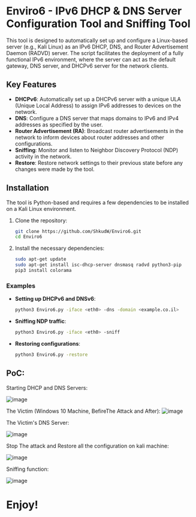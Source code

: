 # Enviro6 -  IPv6 DHCP & DNS Server Configuration Tool and Sniffing Tool


This tool is designed to automatically set up and configure a Linux-based server (e.g., Kali Linux) as an IPv6 DHCP, DNS, and Router Advertisement Daemon (RADVD) server. The script facilitates the deployment of a fully functional IPv6 environment, where the server can act as the default gateway, DNS server, and DHCPv6 server for the network clients.

## Key Features

- **DHCPv6**: Automatically set up a DHCPv6 server with a unique ULA (Unique Local Address) to assign IPv6 addresses to devices on the network.
- **DNS**: Configure a DNS server that maps domains to IPv6 and IPv4 addresses as specified by the user.
- **Router Advertisement (RA)**: Broadcast router advertisements in the network to inform devices about router addresses and other configurations.
- **Sniffing**: Monitor and listen to Neighbor Discovery Protocol (NDP) activity in the network.
- **Restore**: Restore network settings to their previous state before any changes were made by the tool.

## Installation

The tool is Python-based and requires a few dependencies to be installed on a Kali Linux environment.

1. Clone the repository:
    ```bash
    git clone https://github.com/ShkudW/Enviro6.git
    cd Enviro6
    ```

2. Install the necessary dependencies:
    ```bash
    sudo apt-get update
    sudo apt-get install isc-dhcp-server dnsmasq radvd python3-pip
    pip3 install colorama
    ```

### Examples

- **Setting up DHCPv6 and DNSv6**:
    ```bash
    python3 Enviro6.py -iface <eth0> -dns -domain <example.co.il>
    ```

- **Sniffing NDP traffic**:
    ```bash
    python3 Enviro6.py -iface <eth0> -sniff
    ```

- **Restoring configurations**:
    ```bash
    python3 Enviro6.py -restore
    ```

## PoC:

Starting DHCP and DNS Servers:

![image](https://github.com/user-attachments/assets/077d080a-a7eb-4abd-92e4-a07c0b784fd3)


The Victim (Windows 10 Machine, BefireThe Attack and After):
![image](https://github.com/user-attachments/assets/ed9288f4-05ac-438b-9c6d-8d597aebbda5)


The Victim's DNS Server:

![image](https://github.com/user-attachments/assets/38f5e133-d930-488d-bde9-7504c7563d32)


Stop The attack and Restore all the configuration on kali machine:

![image](https://github.com/user-attachments/assets/72ed76a9-709b-4721-97dc-885711f2a936)


Sniffing function:

![image](https://github.com/user-attachments/assets/e037883e-c98a-46aa-8f6c-206c5a8cf739)


# Enjoy!

